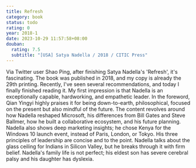 ```yaml
---
title: Refresh
category: book
status: todo
rating: 0
year: 2018-1
date: 2023-10-29 11:57:58+08:00
douban:
  rating: 7.5
  subtitle: "[USA] Satya Nadella / 2018 / CITIC Press"
---
```


Via Twitter user Shao Ping, after finishing Satya Nadella's 'Refresh', it's fascinating. The book was published in 2018, and my copy is already the 29th printing. Recently, I've seen several recommendations, and today I finally finished reading it. My first impression is that Nadella is an exceptionally capable, hardworking, and empathetic leader. In the foreword, Qian Yingyi highly praises it for being down-to-earth, philosophical, focused on the present but also mindful of the future. The content revolves around how Nadella reshaped Microsoft, his differences from Bill Gates and Steve Ballmer, how he built a collaborative ecosystem, and his future planning. Nadella also shows deep marketing insights; he chose Kenya for the Windows 10 launch event, instead of Paris, London, or Tokyo. His three principles of leadership are concise and to the point. Nadella talks about the glass ceiling for Indians in Silicon Valley, but he breaks through it with firm belief. Nadella's family life is not perfect; his eldest son has severe cerebral palsy and his daughter has dyslexia.
